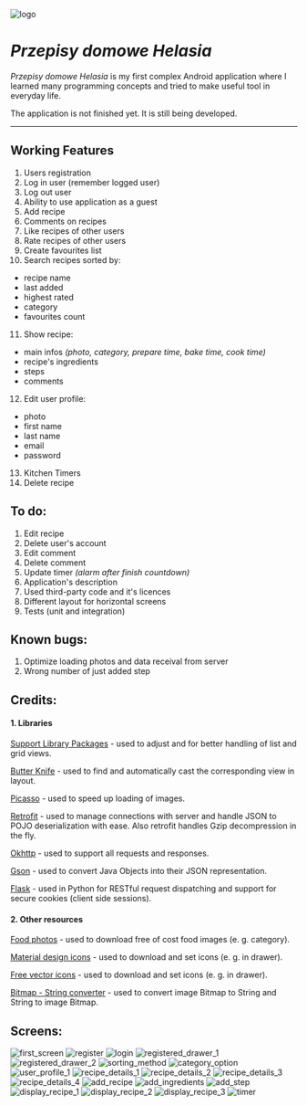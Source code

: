 ![logo](Photo/logo.png)

# *Przepisy domowe Helasia*

*Przepisy domowe Helasia* is my first complex Android application where I learned many programming concepts and tried to make useful tool in everyday life.

The application is not finished yet. It is still being developed.

---


## Working Features
1. Users registration
2. Log in user (remember logged user)
3. Log out user
4. Ability to use application as a guest
5. Add recipe
6. Comments on recipes
7. Like recipes of other users
8. Rate recipes of other users
9. Create favourites list
10. Search recipes sorted by:
 - recipe name
 - last added
 - highest rated
 - category
 - favourites count
11. Show recipe:
 - main infos *(photo, category, prepare time, bake time, cook time)*
 - recipe's ingredients
 - steps
 - comments
12. Edit user profile:
 - photo
 - first name
 - last name
 - email
 - password
13. Kitchen Timers
14. Delete recipe

## To do:
 1. Edit recipe
 2. Delete user's account
 3. Edit comment
 4. Delete comment
 5. Update timer *(alarm after finish countdown)*
 6. Application's description
 7. Used third-party code and it's licences
 8. Different layout for horizontal screens
 9. Tests (unit and integration)

## Known bugs:
 1. Optimize loading photos and data receival from server
 2. Wrong number of just added step

## Credits:
#### 1. Libraries
[Support Library Packages](https://developer.android.com/topic/libraries/support-library/packages "Support Library Packages") - used to adjust and for better handling of list and grid views.

[Butter Knife](http://jakewharton.github.io/butterknife) - used to find and automatically cast the corresponding view in layout.

[Picasso](http://square.github.io/picasso) - used to speed up loading of images.

[Retrofit](https://square.github.io/retrofit) - used to manage connections with server and handle JSON to POJO deserialization with ease. Also retrofit handles Gzip decompression in the fly.

[Okhttp](http://square.github.io/okhttp) - used to support all requests and responses.

[Gson](https://github.com/google/gson) - used to convert Java Objects into their JSON representation.

[Flask](http://flask.pocoo.org) - used in Python for RESTful request dispatching and support for secure cookies (client side sessions).

#### 2. Other resources
[Food photos](https://pixabay.com/pl/photos/?cat=food) - used to download free of cost food images (e. g. category).

[Material design icons](https://github.com/google/material-design-icons) - used to download and set icons (e. g. in drawer).

[Free vector icons](https://www.flaticon.com/) - used to download and set icons (e. g. in drawer).

[Bitmap - String converter](http://vinayandroid.blogspot.com/2015/02/convert-image-bitmap-to-string.html) - used to convert image Bitmap to String and String to image Bitmap.


## Screens:
![first_screen](Photo/rev2/first_screen_rev2.PNG)
![register](Photo/rev2/register_rev2.PNG)
![login](Photo/rev2/login_rev2.PNG)
![registered_drawer_1](Photo/rev2/registered_drawer_1_rev2.PNG)
![registered_drawer_2](Photo/rev2/registered_drawer_2_rev2.PNG)
![sorting_method](Photo/rev2/sorting_method_rev2.PNG)
![category_option](Photo/rev2/category_option_rev2.PNG)
![user_profile_1](Photo/rev2/user_profile_1_rev2.PNG)
![recipe_details_1](Photo/rev2/recipe_details_1_rev2.PNG)
![recipe_details_2](Photo/rev2recipe_details_2_rev2.PNG)
![recipe_details_3](Photo/rev2/recipe_details_3_rev2.PNG)
![recipe_details_4](Photo/rev2/recipe_details_4_rev2.PNG)
![add_recipe](Photo/rev2/add_recipe_1_rev2.PNG)
![add_ingredients](Photo/rev2/add_ingredients_rev2.PNG)
![add_step](Photo/rev2/add_step_rev2.PNG)
![display_recipe_1](Photo/rev2/display_recipe_1_rev2.PNG)
![display_recipe_2](Photo/rev2/display_recipe_2_rev2.PNG)
![display_recipe_3](Photo/rev2/display_recipe_3_rev2.PNG)
![timer](Photo/rev2/timer_rev2.png)
